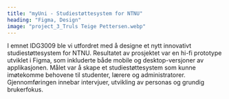 ```yaml
---
title: "myUni - Studiestøttesystem for NTNU"
heading: "Figma, Design"
image: "project_3_Truls Teige Pettersen.webp"
---
```


I emnet IDG3009 ble vi utfordret med å designe et nytt innovativt studiestøttesystem for NTNU. Resultatet av prosjektet var en hi-fi prototype utviklet i Figma, som inkluderte både mobile og desktop-versjoner av applikasjonen. Målet var å skape et studiestøttesystem som kunne imøtekomme behovene til studenter, lærere og administratorer. Gjennomføringen innebar intervjuer, utvikling av personas og grundig brukerfokus.
